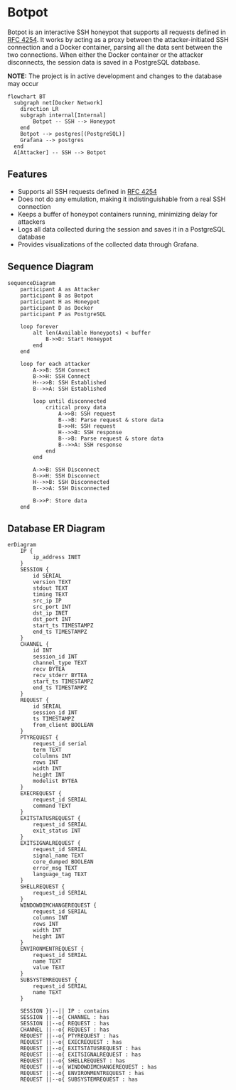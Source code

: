 # Botpot

Botpot is an interactive SSH honeypot that supports all requests defined in [RFC 4254](https://www.rfc-editor.org/rfc/rfc4254). 
It works by acting as a proxy between the attacker-initiated SSH connection and a Docker container, 
parsing all the data sent between the two connections. When either the Docker container or the attacker 
disconnects, the session data is saved in a PostgreSQL database.

**NOTE:** The project is in active development and changes to the database may occur

```mermaid
flowchart BT
  subgraph net[Docker Network]
    direction LR
    subgraph internal[Internal]
        Botpot -- SSH --> Honeypot
    end
    Botpot --> postgres[(PostgreSQL)]
    Grafana --> postgres
  end
  A[Attacker] -- SSH --> Botpot
```

## Features

- Supports all SSH requests defined in [RFC 4254](https://www.rfc-editor.org/rfc/rfc4254)
- Does not do any emulation, making it indistinguishable from a real SSH connection
- Keeps a buffer of honeypot containers running, minimizing delay for attackers
- Logs all data collected during the session and saves it in a PostgreSQL database
- Provides visualizations of the collected data through Grafana.

## Sequence Diagram

```mermaid
sequenceDiagram
    participant A as Attacker
    participant B as Botpot
    participant H as Honeypot
    participant D as Docker
    participant P as PostgreSQL

    loop forever
        alt len(Available Honeypots) < buffer
            B->>D: Start Honeypot
        end
    end

    loop for each attacker
        A->>B: SSH Connect
        B->>H: SSH Connect
        H-->>B: SSH Established
        B-->>A: SSH Established
    
        loop until disconnected
            critical proxy data
                A->>B: SSH request
                B-->B: Parse request & store data
                B->>H: SSH request
                H-->>B: SSH response
                B-->B: Parse request & store data
                B-->>A: SSH response
            end
        end

        A->>B: SSH Disconnect
        B->>H: SSH Disconnect
        H-->>B: SSH Disconnected
        B-->>A: SSH Disconnected
        
        B->>P: Store data
    end
```

## Database ER Diagram

```mermaid
erDiagram
    IP {
        ip_address INET
    }
    SESSION {
        id SERIAL
        version TEXT
        stdout TEXT
        timing TEXT
        src_ip IP
        src_port INT
        dst_ip INET
        dst_port INT
        start_ts TIMESTAMPZ
        end_ts TIMESTAMPZ
    }
    CHANNEL {
        id INT
        session_id INT
        channel_type TEXT
        recv BYTEA
        recv_stderr BYTEA
        start_ts TIMESTAMPZ
        end_ts TIMESTAMPZ
    }
    REQUEST {
        id SERIAL
        session_id INT
        ts TIMESTAMPZ
        from_client BOOLEAN
    }
    PTYREQUEST {
        request_id serial
        term TEXT
        colulmns INT
        rows INT
        width INT
        height INT
        modelist BYTEA
    }
    EXECREQUEST {
        request_id SERIAL
        command TEXT
    }
    EXITSTATUSREQUEST {
        request_id SERIAL
        exit_status INT
    }
    EXITSIGNALREQUEST {
        request_id SERIAL
        signal_name TEXT
        core_dumped BOOLEAN
        error_msg TEXT
        language_tag TEXT
    }
    SHELLREQUEST {
        request_id SERIAL
    }
    WINDOWDIMCHANGEREQUEST {
        request_id SERIAL
        columns INT
        rows INT
        width INT
        height INT
    }
    ENVIRONMENTREQUEST {
        request_id SERIAL
        name TEXT
        value TEXT
    }
    SUBSYSTEMREQUEST {
        request_id SERIAL
        name TEXT
    }

    SESSION }|--|| IP : contains
    SESSION ||--o{ CHANNEL : has
    SESSION ||--o{ REQUEST : has
    CHANNEL ||--o{ REQUEST : has
    REQUEST ||--o{ PTYREQUEST : has
    REQUEST ||--o{ EXECREQUEST : has
    REQUEST ||--o{ EXITSTATUSREQUEST : has
    REQUEST ||--o{ EXITSIGNALREQUEST : has
    REQUEST ||--o{ SHELLREQUEST : has
    REQUEST ||--o{ WINDOWDIMCHANGEREQUEST : has
    REQUEST ||--o{ ENVIRONMENTREQUEST : has
    REQUEST ||--o{ SUBSYSTEMREQUEST : has
```
